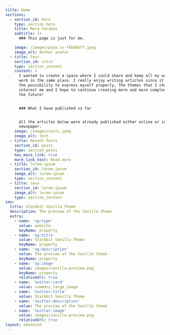 ```yaml
---
title: Home
sections:
  - section_id: hero
    type: section_hero
    title: Mara Carabas
    subtitle: |+
      ### This page is just for me.

    image: /images/poza cv-f6b66bff.jpeg
    image_alt: Author avatar
  - title: Text
    section_id: intro
    type: section_content
    content: >
      I wanted to create a space where I could share and keep all my written
      work in the same place. I really enjoy writing articles since it gives me
      the possibility to express myself properly, The themes that I chose
      interest me and I hope to continue creating more and more complex works in
      the future!


      ### What I have published so far


      All the articles below were already published either online or in a
      newspaper.
    image: /images/carti.jpeg
    image_alt: test
  - title: Recent Posts
    section_id: posts
    type: section_posts
    has_more_link: true
    more_link_text: Read more
  - title: lorem-ipsum
    section_id: lorem-ipsum
    image_alt: lorem-ipsum
    type: section_content
  - title: ceva
    section_id: lorem-ipsum
    image_alt: lorem-ipsum
    type: section_content
seo:
  title: Stackbit Vanilla Theme
  description: The preview of the Vanilla theme
  extra:
    - name: 'og:type'
      value: website
      keyName: property
    - name: 'og:title'
      value: Stackbit Vanilla Theme
      keyName: property
    - name: 'og:description'
      value: The preview of the Vanilla theme
      keyName: property
    - name: 'og:image'
      value: images/vanilla-preview.png
      keyName: property
      relativeUrl: true
    - name: 'twitter:card'
      value: summary_large_image
    - name: 'twitter:title'
      value: Stackbit Vanilla Theme
    - name: 'twitter:description'
      value: The preview of the Vanilla theme
    - name: 'twitter:image'
      value: images/vanilla-preview.png
      relativeUrl: true
layout: advanced
---
```

